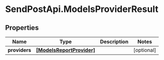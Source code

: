 # SendPostApi.ModelsProviderResult

## Properties
Name | Type | Description | Notes
------------ | ------------- | ------------- | -------------
**providers** | [**[ModelsReportProvider]**](ModelsReportProvider.md) |  | [optional] 
